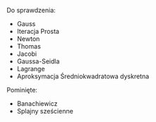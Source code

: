 Do sprawdzenia:
- Gauss
- Iteracja Prosta
- Newton
- Thomas
- Jacobi
- Gaussa-Seidla
- Lagrange
- Aproksymacja Średniokwadratowa dyskretna

Pominięte:
- Banachiewicz
- Splajny sześcienne